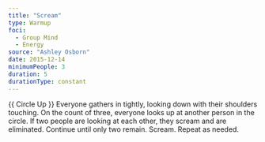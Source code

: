 ```yaml
---
title: "Scream"
type: Warmup
foci:
  - Group Mind
  - Energy
source: "Ashley Osborn"
date: 2015-12-14
minimumPeople: 3
duration: 5
durationType: constant
---
```

{{ Circle Up }}
Everyone gathers in tightly, looking down with their shoulders touching.
On the count of three, everyone looks up at another person in the circle.
If two people are looking at each other, they scream and are eliminated.
Continue until only two remain.
Scream.
Repeat as needed.
